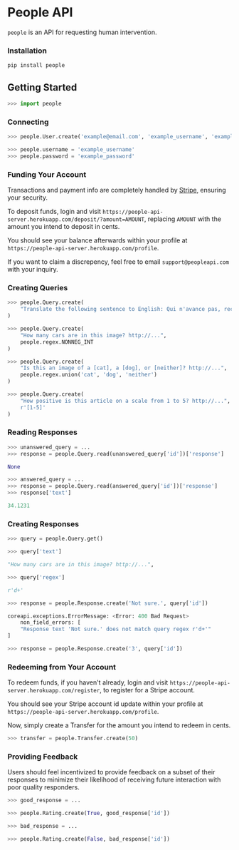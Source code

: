 # People API

`people` is an API for requesting human intervention.


### Installation

```
pip install people
```


## Getting Started

```python
>>> import people
```

### Connecting
```python
>>> people.User.create('example@email.com', 'example_username', 'example_password')

>>> people.username = 'example_username'
>>> people.password = 'example_password'
```

### Funding Your Account

Transactions and payment info are completely handled by [Stripe](https://stripe.com/), ensuring your security.

To deposit funds, login and visit `https://people-api-server.herokuapp.com/deposit/?amount=AMOUNT`, replacing `AMOUNT` with the amount you intend to deposit in cents.

You should see your balance afterwards within your profile at `https://people-api-server.herokuapp.com/profile`.

If you want to claim a discrepency, feel free to email `support@peopleapi.com` with your inquiry.


### Creating Queries
```python
>>> people.Query.create(
    "Translate the following sentence to English: Qui n'avance pas, recule."
)

>>> people.Query.create(
    "How many cars are in this image? http://...",
    people.regex.NONNEG_INT
)

>>> people.Query.create(
    "Is this an image of a [cat], a [dog], or [neither]? http://...",
    people.regex.union('cat', 'dog', 'neither')
)

>>> people.Query.create(
    "How positive is this article on a scale from 1 to 5? http://...",
    r'[1-5]'
)
```

### Reading Responses
```python
>>> unanswered_query = ... 
>>> response = people.Query.read(unanswered_query['id'])['response']

None

>>> answered_query = ...
>>> response = people.Query.read(answered_query['id'])['response']
>>> response['text']

34.1231
```

### Creating Responses
```python
>>> query = people.Query.get() 

>>> query['text']

"How many cars are in this image? http://...",

>>> query['regex']

r'd+'

>>> response = people.Response.create('Not sure.', query['id'])

coreapi.exceptions.ErrorMessage: <Error: 400 Bad Request>
    non_field_errors: [
    "Response text 'Not sure.' does not match query regex r'd+'"
]

>>> response = people.Response.create('3', query['id'])
```

### Redeeming from Your Account

To redeem funds, if you haven't already, login and visit `https://people-api-server.herokuapp.com/register`, to register for a Stripe account.

You should see your Stripe account id update within your profile at `https://people-api-server.herokuapp.com/profile`.

Now, simply create a Transfer for the amount you intend to redeem in cents.

```python
>>> transfer = people.Transfer.create(50) 
```


### Providing Feedback

Users should feel incentivized to provide feedback on a subset of their responses to minimize their likelihood of receiving future interaction
with poor quality responders.

```python
>>> good_response = ...

>>> people.Rating.create(True, good_response['id'])

>>> bad_response = ...

>>> people.Rating.create(False, bad_response['id'])
```

